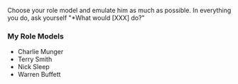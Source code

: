 Choose your role model and emulate him as much as possible. In everything you do, ask yourself "*What would [XXX] do?"

### My Role Models
- Charlie Munger
- Terry Smith
- Nick Sleep
- Warren Buffett
